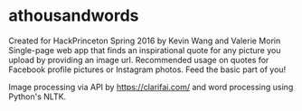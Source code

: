 # athousandwords

Created for HackPrinceton Spring 2016 by Kevin Wang and Valerie Morin
Single-page web app that finds an inspirational quote for any picture you upload by providing an image url. Recommended usage on quotes for Facebook profile pictures or Instagram photos. Feed the basic part of you! 

Image processing via API by https://clarifai.com/ and word processing using Python's NLTK.

